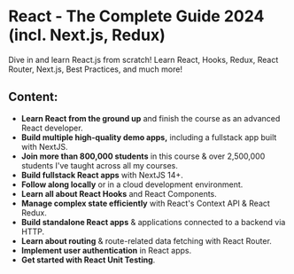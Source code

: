 # React - The Complete Guide 2024 (incl. Next.js, Redux)

Dive in and learn React.js from scratch! Learn React, Hooks, Redux, React Router, Next.js, Best Practices, and much more!

## Content:

- **Learn React from the ground up** and finish the course as an advanced React developer.
- **Build multiple high-quality demo apps,** including a fullstack app built with NextJS.
- **Join more than 800,000 students** in this course & over 2,500,000 students I've taught across all my courses.
- **Build fullstack React apps** with NextJS 14+.
- **Follow along locally** or in a cloud development environment.
- **Learn all about React Hooks** and React Components.
- **Manage complex state efficiently** with React's Context API & React Redux.
- **Build standalone React apps** & applications connected to a backend via HTTP.
- **Learn about routing** & route-related data fetching with React Router.
- **Implement user authentication** in React apps.
- **Get started with React Unit Testing**.
